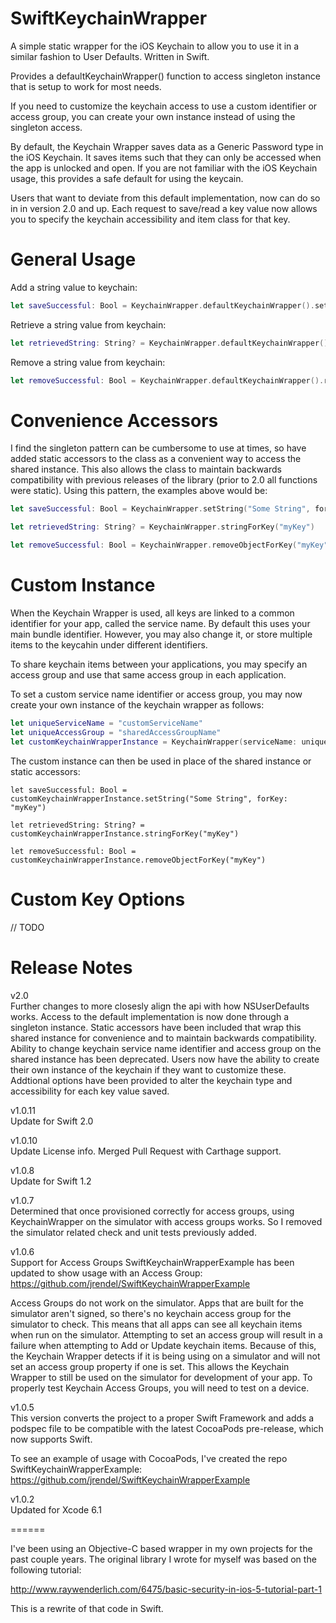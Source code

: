 SwiftKeychainWrapper
===============
A simple static wrapper for the iOS Keychain to allow you to use it in a similar fashion to User Defaults. Written in Swift.

Provides a defaultKeychainWrapper() function to access singleton instance that is setup to work for most needs. 

If you need to customize the keychain access to use a custom identifier or access group, you can create your own instance instead of using the singleton access.

By default, the Keychain Wrapper saves data as a Generic Password type in the iOS Keychain. It saves items such that they can only be accessed when the app is unlocked and open. If you are not familiar with the iOS Keychain usage, this provides a safe default for using the keycain.

Users that want to deviate from this default implementation, now can do so in in version 2.0 and up. Each request to save/read a key value now allows you to specify the keychain accessibility and item class for that key.

General Usage
=====

Add a string value to keychain:
```Swift
let saveSuccessful: Bool = KeychainWrapper.defaultKeychainWrapper().setString("Some String", forKey: "myKey")
```

Retrieve a string value from keychain:
```Swift
let retrievedString: String? = KeychainWrapper.defaultKeychainWrapper().stringForKey("myKey")
```

Remove a string value from keychain:
```Swift
let removeSuccessful: Bool = KeychainWrapper.defaultKeychainWrapper().removeObjectForKey("myKey")
```

Convenience Accessors 
=====

I find the singleton pattern can be cumbersome to use at times, so have added static accessors to the class as a convenient way to access the shared instance. This also allows the class to maintain backwards compatibility with previous releases of the library (prior to 2.0 all functions were static). Using this pattern, the examples above would be:

```Swift
let saveSuccessful: Bool = KeychainWrapper.setString("Some String", forKey: "myKey")

let retrievedString: String? = KeychainWrapper.stringForKey("myKey")

let removeSuccessful: Bool = KeychainWrapper.removeObjectForKey("myKey")
```

Custom Instance
=====

When the Keychain Wrapper is used, all keys are linked to a common identifier for your app, called the service name. By default this uses your main bundle identifier. However, you may also change it, or store multiple items to the keycahin under different identifiers.

To share keychain items between your applications, you may specify an access group and use that same access group in each application.

To set a custom service name identifier or access group, you may now create your own instance of the keychain wrapper as follows:

```Swift
let uniqueServiceName = "customServiceName"
let uniqueAccessGroup = "sharedAccessGroupName"
let customKeychainWrapperInstance = KeychainWrapper(serviceName: uniqueServiceName, accessGroup: uniqueAccessGroup)
```
The custom instance can then be used in place of the shared instance or static accessors:

```
let saveSuccessful: Bool = customKeychainWrapperInstance.setString("Some String", forKey: "myKey")

let retrievedString: String? = customKeychainWrapperInstance.stringForKey("myKey")

let removeSuccessful: Bool = customKeychainWrapperInstance.removeObjectForKey("myKey")
```

Custom Key Options
=====

// TODO


Release Notes
======
v2.0 </br>
Further changes to more closesly align the api with how NSUserDefaults works. Access to the default implementation is now done through a singleton instance. Static accessors have been included that wrap this shared instance for convenience and to maintain backwards compatibility.
Ability to change keychain service name identifier and access group on the shared instance has been deprecated. Users now have the ability to create their own instance of the keychain if they want to customize these.
Addtional options have been provided to alter the keychain type and accessibility for each key value saved.

v1.0.11 </br>
Update for Swift 2.0

v1.0.10 </br>
Update License info. Merged Pull Request with Carthage support.

v1.0.8 </br>
Update for Swift 1.2

v1.0.7 </br>
Determined that once provisioned correctly for access groups, using KeychainWrapper on the simulator with access groups works. So I removed the simulator related check and unit tests previously added.

v1.0.6  </br>
Support for Access Groups
SwiftKeychainWrapperExample has been updated to show usage with an Access Group: https://github.com/jrendel/SwiftKeychainWrapperExample

Access Groups do not work on the simulator. Apps that are built for the simulator aren't signed, so there's no keychain access group for the simulator to check. This means that all apps can see all keychain items when run on the simulator. Attempting to set an access group will result in a failure when attempting to Add or Update keychain items. Because of this, the Keychain Wrapper detects if it is being using on a simulator and will not set an access group property if one is set. This allows the Keychain Wrapper to still be used on the simulator for development of your app. To properly test Keychain Access Groups, you will need to test on a device.

v1.0.5 </br>
This version converts the project to a proper Swift Framework and adds a podspec file to be compatible with the latest CocoaPods pre-release, which now supports Swift. 

To see an example of usage with CocoaPods, I've created the repo SwiftKeychainWrapperExample: 
https://github.com/jrendel/SwiftKeychainWrapperExample

v1.0.2  </br>
Updated for Xcode 6.1

======

I've been using an Objective-C based wrapper in my own projects for the past couple years. The original library I wrote for myself was based on the following tutorial:

http://www.raywenderlich.com/6475/basic-security-in-ios-5-tutorial-part-1

This is a rewrite of that code in Swift.
